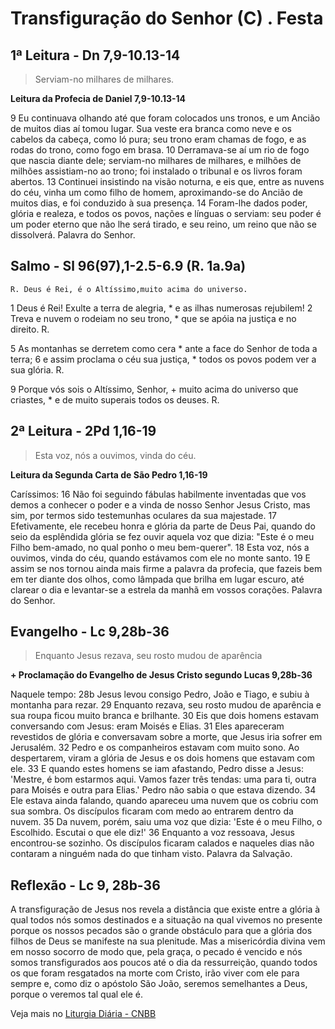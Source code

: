 # Transfiguração do Senhor (C) . Festa

## 1ª Leitura - Dn 7,9-10.13-14

> Serviam-no milhares de milhares.

**Leitura da Profecia de Daniel 7,9-10.13-14**

9 Eu continuava olhando 
 até que foram colocados uns tronos, 
 e um Ancião de muitos dias aí tomou lugar. 
 Sua veste era branca como neve 
 e os cabelos da cabeça, como ló pura; 
 seu trono eram chamas de fogo, 
 e as rodas do trono, como fogo em brasa. 
10 Derramava-se aí um rio de fogo 
 que nascia diante dele; 
 serviam-no milhares de milhares, 
 e milhões de milhões assistiam-no ao trono; 
 foi instalado o tribunal 
 e os livros foram abertos. 
13 Continuei insistindo na visão noturna, 
 e eis que, entre as nuvens do céu, 
 vinha um como filho de homem, 
 aproximando-se do Ancião de muitos dias, 
 e foi conduzido à sua presença. 
14 Foram-lhe dados poder, glória e realeza, 
 e todos os povos, nações e línguas o serviam: 
 seu poder é um poder eterno 
 que não lhe será tirado, 
 e seu reino, um reino que não se dissolverá. 
 Palavra do Senhor.

## Salmo - Sl 96(97),1-2.5-6.9 (R. 1a.9a)

`R. Deus é Rei, é o Altíssimo,muito acima do universo.`

1 Deus é Rei! Exulte a terra de alegria, * 
 e as ilhas numerosas rejubilem! 
2 Treva e nuvem o rodeiam no seu trono, * 
 que se apóia na justiça e no direito. R. 
 
5 As montanhas se derretem como cera * 
 ante a face do Senhor de toda a terra; 
6 e assim proclama o céu sua justiça, * 
 todos os povos podem ver a sua glória. R. 
 
9 Porque vós sois o Altíssimo, Senhor, + 
 muito acima do universo que criastes, * 
 e de muito superais todos os deuses. R.

## 2ª Leitura - 2Pd 1,16-19

> Esta voz, nós a ouvimos, vinda do céu.

**Leitura da Segunda Carta de São Pedro 1,16-19**

Caríssimos: 
16 Não foi seguindo fábulas habilmente inventadas 
 que vos demos a conhecer o poder e a vinda 
 de nosso Senhor Jesus Cristo, 
 mas sim, por termos sido testemunhas oculares 
 da sua majestade. 
17 Efetivamente, ele recebeu honra e glória 
 da parte de Deus Pai, 
 quando do seio da esplêndida glória 
 se fez ouvir aquela voz que dizia: 
 "Este é o meu Filho bem-amado, 
 no qual ponho o meu bem-querer". 
18 Esta voz, nós a ouvimos, vinda do céu, 
 quando estávamos com ele no monte santo. 
19 E assim se nos tornou ainda mais firme 
 a palavra da profecia, 
 que fazeis bem em ter diante dos olhos, 
 como lâmpada que brilha em lugar escuro, 
 até clarear o dia 
 e levantar-se a estrela da manhã em vossos corações. 
 Palavra do Senhor.

## Evangelho - Lc 9,28b-36

> Enquanto Jesus rezava, seu rosto mudou de aparência

**+ Proclamação do Evangelho de Jesus Cristo segundo Lucas 9,28b-36**

Naquele tempo: 
28b Jesus levou consigo Pedro, João e Tiago, 
 e subiu à montanha para rezar. 
29 Enquanto rezava, seu rosto mudou de aparência 
 e sua roupa ficou muito branca e brilhante. 
30 Eis que dois homens estavam conversando com Jesus: 
 eram Moisés e Elias. 
31 Eles apareceram revestidos de glória 
 e conversavam sobre a morte, 
 que Jesus iria sofrer em Jerusalém. 
32 Pedro e os companheiros estavam com muito sono. 
 Ao despertarem, viram a glória de Jesus 
 e os dois homens que estavam com ele. 
33 E quando estes homens se iam afastando, 
 Pedro disse a Jesus: 'Mestre, é bom estarmos aqui. 
 Vamos fazer três tendas: 
 uma para ti, outra para Moisés e outra para Elias.' 
 Pedro não sabia o que estava dizendo. 
34 Ele estava ainda falando, 
 quando apareceu uma nuvem que os cobriu com sua sombra. 
 Os discípulos ficaram com medo 
 ao entrarem dentro da nuvem. 
35 Da nuvem, porém, saiu uma voz que dizia: 
 'Este é o meu Filho, o Escolhido. 
 Escutai o que ele diz!' 
36 Enquanto a voz ressoava, Jesus encontrou-se sozinho. 
 Os discípulos ficaram calados 
 e naqueles dias não contaram a ninguém 
 nada do que tinham visto. 
 Palavra da Salvação.

## Reflexão - Lc 9, 28b-36

A transfiguração de Jesus nos revela a distância que existe entre a glória à qual todos nós somos destinados e a situação na qual vivemos no presente porque os nossos pecados são o grande obstáculo para que a glória dos filhos de Deus se manifeste na sua plenitude. Mas a misericórdia divina vem em nosso socorro de modo que, pela graça, o pecado é vencido e nós somos transfigurados aos poucos até o dia da ressurreição, quando todos os que foram resgatados na morte com Cristo, irão viver com ele para sempre e, como diz o apóstolo São João, seremos semelhantes a Deus, porque o veremos tal qual ele é.

Veja mais no [Liturgia Diária - CNBB](http://liturgiadiaria.cnbb.org.br/app/user/user/UserView.php?ano=2016&mes=8&dia=6)